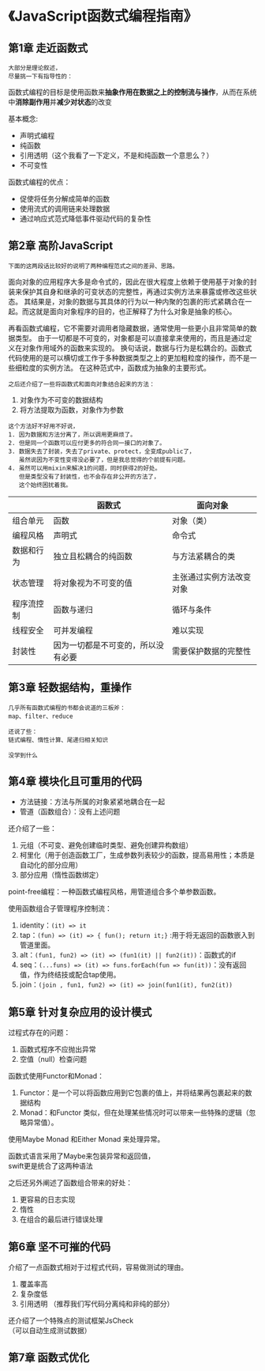 # 《JavaScript函数式编程指南》
## 第1章 走近函数式

```
大部分是理论叙述，
尽量挑一下有指导性的：
```

函数式编程的目标是使用函数来**抽象作用在数据之上的控制流与操作**，从而在系统中**消除副作用**并**减少对状态**的改变

基本概念:
* 声明式编程
* 纯函数
* 引用透明（这个我看了一下定义，不是和纯函数一个意思么？）
* 不可变性

函数式编程的优点：
* 促使将任务分解成简单的函数
* 使用流式的调用链来处理数据
* 通过响应式范式降低事件驱动代码的复杂性



## 第2章 高阶JavaScript

```
下面的这两段话比较好的说明了两种编程范式之间的差异、思路。
```

面向对象的应用程序大多是命令式的，因此在很大程度上依赖于使用基于对象的封装来保护其自身和继承的可变状态的完整性，再通过实例方法来暴露或修改这些状态。
其结果是，对象的数据与其具体的行为以一种内聚的包裹的形式紧耦合在一起。而这就是面向对象程序的目的，也正解释了为什么对象是抽象的核心。

再看函数式编程，它不需要对调用者隐藏数据，通常使用一些更小且非常简单的数据类型。
由于一切都是不可变的，对象都是可以直接拿来使用的，而且是通过定义在对象作用域外的函数来实现的。
换句话说，数据与行为是松耦合的。函数式代码使用的是可以横切或工作于多种数据类型之上的更加粗粒度的操作，而不是一些细粒度的实例方法。
在这种范式中，函数成为抽象的主要形式。

```
之后还介绍了一些将函数式和面向对象结合起来的方法：
```
1. 对象作为不可变的数据结构
2. 将方法提取为函数，对象作为参数

```
这个方法好不好用不好说，
1. 因为数据和方法分离了，所以调用更麻烦了。
2. 但是同一个函数可以应付更多的符合同一接口的对象了。
3. 数据失去了封装，失去了private、protect，全变成public了，
   虽然说因为不变性变得没必要了，但是我总觉得的个前提有问题。
4. 虽然可以用mixin来解决1的问题，同时获得2的好处。
   但是类型没有了封装性，也不会存在非公开的方法了，
   这个始终困扰着我。
```

||函数式|面向对象|
|---|---|---|
|组合单元|函数|对象（类）|
|编程风格|声明式|命令式|
|数据和行为|独立且松耦合的纯函数|与方法紧耦合的类|
|状态管理|将对象视为不可变的值|主张通过实例方法改变对象|
|程序流控制|函数与递归|循环与条件|
|线程安全|可并发编程|难以实现|
|封装性|因为一切都是不可变的，所以没有必要|需要保护数据的完整性|

## 第3章 轻数据结构，重操作
```
几乎所有函数式编程的书都会说道的三板斧：
map、filter、reduce

还说了些：
链式编程、惰性计算、尾递归相关知识

没学到什么
```

## 第4章 模块化且可重用的代码
* 方法链接：方法与所属的对象紧紧地耦合在一起
* 管道（函数组合）：没有上述问题

还介绍了一些：
1. 元组（不可变、避免创建临时类型、避免创建异构数组）
2. 柯里化（用于创造函数工厂，生成参数列表较少的函数，提高易用性；本质是自动化的部分应用）
3. 部分应用（惰性函数绑定）

point-free编程：一种函数式编程风格，用管道组合多个单参数函数。

使用函数组合子管理程序控制流：
1. identity：```(it) => it```
2. tap：```(fun) => (it) => { fun(); return it;}``` :用于将无返回的函数嵌入到管道里面。
3. alt：```(fun1, fun2) => (it) => (fun1(it) || fun2(it))```：函数式的if
4. seq：```(...funs) => (it) => funs.forEach(fun => fun(it))```：没有返回值，作为终结技或配合tap使用。
5. join：```(join , fun1, fun2) => (it) => join(fun1(it), fun2(it))```

## 第5章 针对复杂应用的设计模式
过程式存在的问题：
1. 函数式程序不应抛出异常
2. 空值（null）检查问题

函数式使用Functor和Monad：
1. Functor：是一个可以将函数应用到它包裹的值上，并将结果再包裹起来的数据结构
2. Monad：和Functor 类似，但在处理某些情况时可以带来一些特殊的逻辑（忽略异常值）。

使用Maybe Monad 和Either Monad 来处理异常。

函数式语言采用了Maybe来包装异常和返回值，<br>
swift更是统合了这两种语法

之后还另外阐述了函数组合带来的好处：
1. 更容易的日志实现
2. 惰性
3. 在组合的最后进行错误处理


## 第6章 坚不可摧的代码
介绍了一点函数式相对于过程式代码，容易做测试的理由。<br>
1. 覆盖率高
2. 复杂度低
3. 引用透明
（推荐我们写代码分离纯和非纯的部分）

还介绍了一个特殊点的测试框架JsCheck<br>
（可以自动生成测试数据）




## 第7章 函数式优化